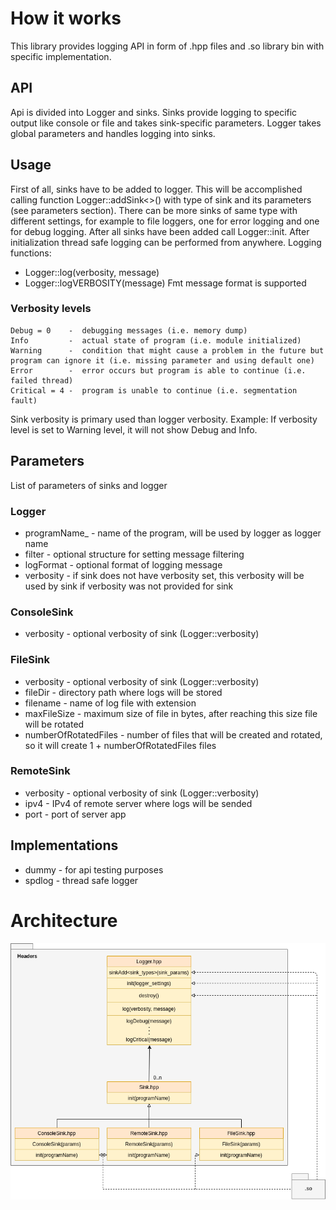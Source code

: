 # How it works

This library provides logging API in form of .hpp files and .so library bin with specific implementation.

## API

Api is divided into Logger and sinks. Sinks provide logging to specific output like console or file and takes
sink-specific parameters. Logger takes global parameters and handles logging into sinks.

## Usage

First of all, sinks have to be added to logger. This will be accomplished calling function Logger::addSink<>() with type
of sink and its parameters (see parameters section). There can be more sinks of same type with different settings, for
example to file loggers, one for error logging and one for debug logging. After all sinks have been added call Logger::init.
After initialization thread safe logging can be performed from anywhere. Logging functions:
- Logger::log(verbosity, message)
- Logger::logVERBOSITY(message)
Fmt message format is supported

### Verbosity levels
    Debug = 0    -  debugging messages (i.e. memory dump)
    Info         -  actual state of program (i.e. module initialized)
    Warning      -  condition that might cause a problem in the future but program can ignore it (i.e. missing parameter and using default one)
    Error        -  error occurs but program is able to continue (i.e. failed thread)
    Critical = 4 -  program is unable to continue (i.e. segmentation fault)
Sink verbosity is primary used than logger verbosity.
Example:
If verbosity level is set to Warning level, it will not show Debug and Info.

## Parameters
List of parameters of sinks and logger

### Logger
- programName_ - name of the program, will be used by logger as logger name
- filter - optional structure for setting message filtering
- logFormat - optional format of logging message
- verbosity - if sink does not have verbosity set, this verbosity will be used by sink if verbosity was not provided for sink

### ConsoleSink
- verbosity - optional verbosity of sink (Logger::verbosity)

### FileSink
- verbosity - optional verbosity of sink (Logger::verbosity)
- fileDir - directory path where logs will be stored
- filename - name of log file with extension
- maxFileSize - maximum size of file in bytes, after reaching this size file will be rotated
- numberOfRotatedFiles - number of files that will be created and rotated, so it will create 1 + numberOfRotatedFiles files

### RemoteSink
- verbosity - optional verbosity of sink (Logger::verbosity)
- ipv4 - IPv4 of remote server where logs will be sended
- port - port of server app

## Implementations
- dummy - for api testing purposes
- spdlog - thread safe logger

# Architecture
![alt text](./logger_architecture.png)
